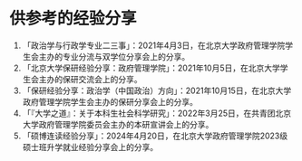 # 供参考的经验分享

1. 「政治学与行政学专业二三事」：2021年4月3日，在北京大学政府管理学院学生会主办的专业分流与双学位分享会上的分享。
2. 「北京大学保研经验分享：政府管理学院」：2021年10月5日，在北京大学学生会主办的保研交流会上的分享。
3. 「保研经验分享：政治学（中国政治）方向」：2021年10月15日，在北京大学政府管理学院学生会主办的保研分享会上的分享。
4. 「『大学之道』：关于本科生社会科学研究」：2022年3月25日，在共青团北京大学政府管理学院委员会主办的本研宣讲会上的分享。
5. 「硕博连读经验分享」：2024年4月20日，在北京大学政府管理学院2023级硕士班升学就业经验分享会上的分享。

